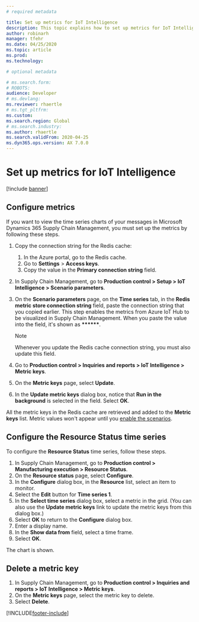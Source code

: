 ```yaml
---
# required metadata

title: Set up metrics for IoT Intelligence
description: This topic explains how to set up metrics for IoT Intelligence.
author: robinarh
manager: tfehr
ms.date: 04/25/2020
ms.topic: article
ms.prod: 
ms.technology: 

# optional metadata

# ms.search.form: 
# ROBOTS: 
audience: Developer
# ms.devlang: 
ms.reviewer: rhaertle
# ms.tgt_pltfrm: 
ms.custom:
ms.search.region: Global
# ms.search.industry: 
ms.author: rhaertle
ms.search.validFrom: 2020-04-25
ms.dyn365.ops.version: AX 7.0.0
---
```


# Set up metrics for IoT Intelligence

[!include [banner](../../includes/banner.md)]

## Configure metrics

If you want to view the time series charts of your messages in Microsoft Dynamics 365 Supply Chain Management, you must set up the metrics by following these steps.

1. Copy the connection string for the Redis cache:

    1. In the Azure portal, go to the Redis cache.
    2. Go to **Settings** \> **Access keys**.
    3. Copy the value in the **Primary connection string** field.

2. In Supply Chain Management, go to **Production control \> Setup \> IoT Intelligence \> Scenario parameters**.
3. On the **Scenario parameters** page, on the **Time series** tab, in the **Redis metric store connection string** field, paste the connection string that you copied earlier. This step enables the metrics from Azure IoT Hub to be visualized in Supply Chain Management. When you paste the value into the field, it's shown as **\*\*\*\*\*\***.

    > [!NOTE]
    > Whenever you update the Redis cache connection string, you must also update this field.

4. Go to **Production control \> Inquiries and reports \> IoT Intelligence \> Metric keys**.
5. On the **Metric keys** page, select **Update**.
6. In the **Update metric keys** dialog box, notice that **Run in the background** is selected in the field. Select **OK**.

All the metric keys in the Redis cache are retrieved and added to the **Metric keys** list. Metric values won't appear until you [enable the scenarios](iot-scenario-setup.md).

## Configure the Resource Status time series

To configure the **Resource Status** time series, follow these steps.

1. In Supply Chain Management, go to **Production control \> Manufacturing execution \> Resource Status**.
2. On the **Resource status** page, select **Configure**.
2. In the **Configure** dialog box, in the **Resource** list, select an item to monitor.
3. Select the **Edit** button for **Time series 1**.
4. In the **Select time series** dialog box, select a metric in the grid. (You can also use the **Update metric keys** link to update the metric keys from this dialog box.)
5. Select **OK** to return to the **Configure** dialog box.
6. Enter a display name.
7. In the **Show data from** field, select a time frame.
8. Select **OK**.

The chart is shown.

## Delete a metric key

1. In Supply Chain Management, go to **Production control \> Inquiries and reports \> IoT Intelligence \> Metric keys**.
2. On the **Metric keys** page, select the metric key to delete.
3. Select **Delete**.


[!INCLUDE[footer-include](../../includes/footer-banner.md)]